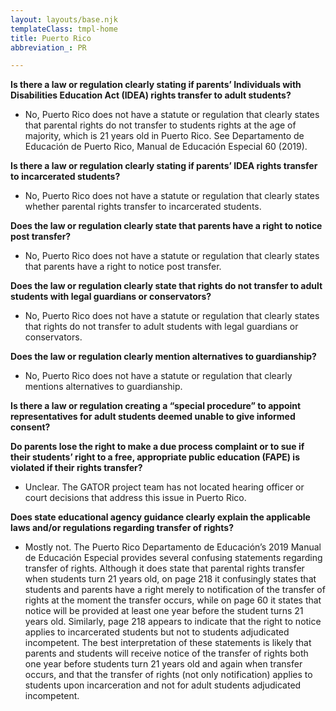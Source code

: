 ```yaml
---
layout: layouts/base.njk
templateClass: tmpl-home
title: Puerto Rico
abbreviation_: PR

---
```

**Is there a law or regulation clearly stating if parents’ Individuals with Disabilities Education Act (IDEA) rights transfer to adult students?**

* No, Puerto Rico does not have a statute or regulation that clearly states that parental rights do not transfer to students rights at the age of majority, which is 21 years old in Puerto Rico. See Departamento de Educación de Puerto Rico, Manual de Educación Especial 60 (2019).

**Is there a law or regulation clearly stating if parents’ IDEA rights transfer to incarcerated students?**

* No, Puerto Rico does not have a statute or regulation that clearly states whether parental rights transfer to incarcerated students.

**Does the law or regulation clearly state that parents have a right to notice post transfer?**

* No, Puerto Rico does not have a statute or regulation that clearly states that parents have a right to notice post transfer.

**Does the law or regulation clearly state that rights do not transfer to adult students with legal guardians or conservators?**

* No, Puerto Rico does not have a statute or regulation that clearly states that rights do not transfer to adult students with legal guardians or conservators.

**Does the law or regulation clearly mention alternatives to guardianship?**

* No, Puerto Rico does not have a statute or regulation that clearly mentions alternatives to guardianship.

**Is there a law or regulation creating a “special procedure” to appoint representatives for adult students deemed unable to give informed consent?**

**Do parents lose the right to make a due process complaint or to sue if their students’ right to a free, appropriate public education (FAPE) is violated if their rights transfer?**

* Unclear. The GATOR project team has not located hearing officer or court decisions that address this issue in Puerto Rico.

**Does state educational agency guidance clearly explain the applicable laws and/or regulations regarding transfer of rights?**

* Mostly not. The Puerto Rico Departamento de Educación’s 2019 Manual de Educación Especial provides several confusing statements regarding transfer of rights. Although it does state that parental rights transfer when students turn 21 years old, on page 218 it confusingly states that students and parents have a right merely to notification of the transfer of rights at the moment the transfer occurs, while on page 60 it states that notice will be provided at least one year before the student turns 21 years old. Similarly, page 218 appears to indicate that the right to notice applies to incarcerated students but not to students adjudicated incompetent. The best interpretation of these statements is likely that parents and students will receive notice of the transfer of rights both one year before students turn 21 years old and again when transfer occurs, and that the transfer of rights (not only notification) applies to students upon incarceration and not for adult students adjudicated incompetent.